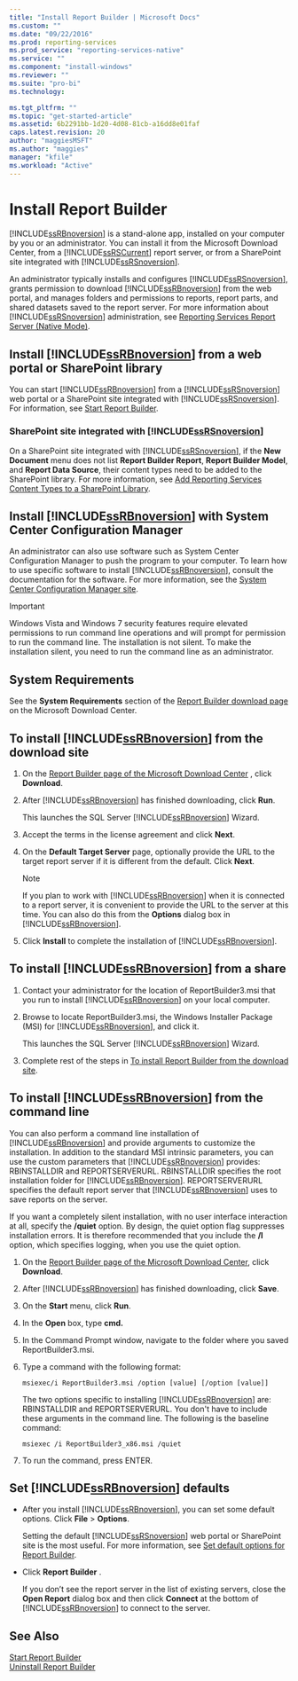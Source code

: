 ```yaml
---
title: "Install Report Builder | Microsoft Docs"
ms.custom: ""
ms.date: "09/22/2016"
ms.prod: reporting-services
ms.prod_service: "reporting-services-native"
ms.service: ""
ms.component: "install-windows"
ms.reviewer: ""
ms.suite: "pro-bi"
ms.technology: 

ms.tgt_pltfrm: ""
ms.topic: "get-started-article"
ms.assetid: 6b2291bb-1d20-4d08-81cb-a16dd8e01faf
caps.latest.revision: 20
author: "maggiesMSFT"
ms.author: "maggies"
manager: "kfile"
ms.workload: "Active"
---
```

# Install Report Builder
  [!INCLUDE[ssRBnoversion](../../includes/ssrbnoversion-md.md)] is a stand-alone app, installed on your computer by you or an administrator. You can install it from the Microsoft Download Center, from a [!INCLUDE[ssRSCurrent](../../includes/ssrscurrent-md.md)] report server, or from a SharePoint site integrated with [!INCLUDE[ssRSnoversion](../../includes/ssrsnoversion-md.md)].  
  
 An administrator typically installs and configures [!INCLUDE[ssRSnoversion](../../includes/ssrsnoversion-md.md)], grants permission to download [!INCLUDE[ssRBnoversion](../../includes/ssrbnoversion-md.md)] from the web portal, and manages folders and permissions to reports, report parts, and shared datasets saved to the report server. For more information about [!INCLUDE[ssRSnoversion](../../includes/ssrsnoversion-md.md)] administration, see [Reporting Services Report Server &#40;Native Mode&#41;](../../reporting-services/report-server/reporting-services-report-server-native-mode.md).  
  
## Install [!INCLUDE[ssRBnoversion](../../includes/ssrbnoversion-md.md)] from  a  web portal or SharePoint library 
  
 You can start [!INCLUDE[ssRBnoversion](../../includes/ssrbnoversion-md.md)] from a [!INCLUDE[ssRSnoversion](../../includes/ssrsnoversion-md.md)] web portal or a SharePoint site integrated with [!INCLUDE[ssRSnoversion](../../includes/ssrsnoversion-md.md)]. For information, see [Start Report Builder](../../reporting-services/report-builder/start-report-builder.md).  
  
### SharePoint site integrated with [!INCLUDE[ssRSnoversion](../../includes/ssrsnoversion-md.md)]
  
 On a SharePoint site integrated with [!INCLUDE[ssRSnoversion](../../includes/ssrsnoversion-md.md)], if the **New Document** menu does not list **Report Builder Report**, **Report Builder Model**, and **Report Data Source**, their content types need to be added to the SharePoint library. For more information, see [Add Reporting Services Content Types to a SharePoint Library](../../reporting-services/report-server-sharepoint/add-reporting-services-content-types-to-a-sharepoint-library.md).  
 
## Install [!INCLUDE[ssRBnoversion](../../includes/ssrbnoversion-md.md)] with System Center Configuration Manager 
  
 An administrator can also use software such as System Center Configuration Manager to push the program to your computer. To learn how to use specific software to install [!INCLUDE[ssRBnoversion](../../includes/ssrbnoversion-md.md)], consult the documentation for the software. For more information, see the [System Center Configuration Manager site](https://www.microsoft.com/en-us/cloud-platform/system-center-configuration-manager).  
  
> [!IMPORTANT]  
>  Windows Vista and Windows 7 security features require elevated permissions to run command line operations and will prompt for permission to run the command line. The installation is not silent. To make the installation silent, you need to run the command line as an administrator.  
  
## System Requirements
  
 See the **System Requirements** section of the [Report Builder download page](http://go.microsoft.com/fwlink/?LinkID=734968) on the Microsoft Download Center.
  
##  <a name="download"></a> To install [!INCLUDE[ssRBnoversion](../../includes/ssrbnoversion-md.md)] from the download site  
  
1.  On  the [Report Builder page of the Microsoft Download Center](http://go.microsoft.com/fwlink/?LinkID=734968) , click **Download**.  
  
2.  After [!INCLUDE[ssRBnoversion](../../includes/ssrbnoversion-md.md)] has finished downloading, click  **Run**.  
  
     This launches the SQL Server [!INCLUDE[ssRBnoversion](../../includes/ssrbnoversion-md.md)] Wizard.  
  
3.  Accept the terms in the license agreement and click **Next**.  
  
4.  On the **Default Target Server** page, optionally provide the URL to the target report server if it is different from the default. Click **Next**.  
  
    > [!NOTE]  
    >  If you plan to work with [!INCLUDE[ssRBnoversion](../../includes/ssrbnoversion-md.md)] when it is connected to a report server, it is convenient to provide the URL to the server at this time. You can also do this from the **Options** dialog box in [!INCLUDE[ssRBnoversion](../../includes/ssrbnoversion-md.md)].  
  
5.  Click **Install** to complete the installation of [!INCLUDE[ssRBnoversion](../../includes/ssrbnoversion-md.md)].  
  
## To install [!INCLUDE[ssRBnoversion](../../includes/ssrbnoversion-md.md)] from a share  
  
1.  Contact your administrator for the location of ReportBuilder3.msi that you run to install [!INCLUDE[ssRBnoversion](../../includes/ssrbnoversion-md.md)] on your local computer.  
  
2.  Browse to locate ReportBuilder3.msi, the Windows Installer Package (MSI) for [!INCLUDE[ssRBnoversion](../../includes/ssrbnoversion-md.md)], and click it.  
  
     This launches the SQL Server [!INCLUDE[ssRBnoversion](../../includes/ssrbnoversion-md.md)] Wizard.  
  
3.  Complete rest of the steps in [To install Report Builder from the download site](#download).  
  
## To install [!INCLUDE[ssRBnoversion](../../includes/ssrbnoversion-md.md)] from the command line 

 You can also perform a command line installation of [!INCLUDE[ssRBnoversion](../../includes/ssrbnoversion-md.md)] and provide arguments to customize the installation. In addition to the standard MSI intrinsic parameters, you can use the custom parameters that [!INCLUDE[ssRBnoversion](../../includes/ssrbnoversion-md.md)] provides: RBINSTALLDIR and REPORTSERVERURL. RBINSTALLDIR specifies the root installation folder for [!INCLUDE[ssRBnoversion](../../includes/ssrbnoversion-md.md)]. REPORTSERVERURL specifies the default report server that [!INCLUDE[ssRBnoversion](../../includes/ssrbnoversion-md.md)] uses to save reports on the server.  
  
 If you want a completely silent installation, with no user interface interaction at all, specify the **/quiet** option. By design, the quiet option flag suppresses installation errors. It is therefore recommended that you include the **/l** option, which specifies logging, when you use the quiet option.   
  
1.  On  the [Report Builder page of the Microsoft Download Center](http://go.microsoft.com/fwlink/?LinkID=734968), click **Download**.  
  
2.  After [!INCLUDE[ssRBnoversion](../../includes/ssrbnoversion-md.md)] has finished downloading, click  **Save**.  
  
3.  On the **Start** menu, click **Run**.  
  
4.  In the **Open** box, type **cmd.**  
  
5.  In the Command Prompt window, navigate to the folder where you saved ReportBuilder3.msi.  
  
6.  Type a command with the following format:  
  
     `msiexec/i ReportBuilder3.msi /option [value] [/option [value]]`  
  
     The two options specific to installing [!INCLUDE[ssRBnoversion](../../includes/ssrbnoversion-md.md)] are: RBINSTALLDIR and REPORTSERVERURL. You don't have to include these arguments in the command line. The following is the baseline command:  
  
     `msiexec /i ReportBuilder3_x86.msi /quiet`  
  
7.  To run the command, press ENTER.  
  
## Set [!INCLUDE[ssRBnoversion](../../includes/ssrbnoversion-md.md)] defaults  
  
-   After you install [!INCLUDE[ssRBnoversion](../../includes/ssrbnoversion-md.md)], you can set some default options. Click **File** > **Options**.  
  
     Setting the default [!INCLUDE[ssRSnoversion](../../includes/ssrsnoversion-md.md)] web portal or SharePoint site is the most useful. For more information, see [Set default options for Report Builder](../../reporting-services/report-builder/set-default-options-for-report-builder.md).  
  
-   Click **Report Builder** .  
  
     If you don’t see the report server in the list of existing servers, close the **Open Report** dialog box and then click **Connect** at the bottom of [!INCLUDE[ssRBnoversion](../../includes/ssrbnoversion-md.md)] to connect to the server.  
  
## See Also  
 [Start Report Builder](../../reporting-services/report-builder/start-report-builder.md)   
 [Uninstall Report Builder](../../reporting-services/install-windows/uninstall-report-builder.md)  
  
  

